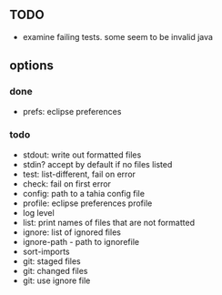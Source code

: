 ## TODO

- examine failing tests. some seem to be invalid java

## options

### done

- prefs: eclipse preferences

### todo

- stdout: write out formatted files
- stdin? accept by default if no files listed
- test: list-different, fail on error
- check: fail on first error
- config: path to a tahia config file
- profile: eclipse preferences profile
- log level
- list: print names of files that are not formatted
- ignore: list of ignored files
- ignore-path - path to ignorefile
- sort-imports
- git: staged files
- git: changed files
- git: use ignore file
